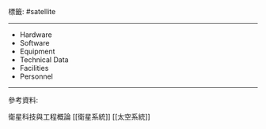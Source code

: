 標籤: #satellite 

---

- Hardware
- Software
- Equipment
- Technical Data
- Facilities
- Personnel



---

參考資料:

衛星科技與工程概論
[[衛星系統]]
[[太空系統]]
